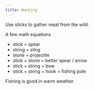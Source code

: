 ```yaml
---
title: Hunting
---
```

Use sticks to gather meat from the wild.

A few math equations
- stick = spear
- string = sling
- stone = projectile
- stick + stone = better spear / arrow
- stick + string = bow
- stick + string + hook = fishing pole

Fishing is good in warm weather.